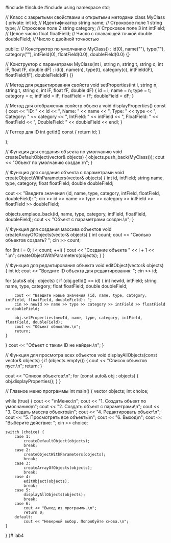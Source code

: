 #include #include #include using namespace std;

// Класс с закрытыми свойствами и открытыми методами class MyClass { private: int id; // Идентификатор string name; // Строковое поле 1 string type; // Строковое поле 2 string category; // Строковое поле 3 int intField; // Целое число float floatField; // Число с плавающей точкой double doubleField; // Число с двойной точностью

public: // Конструктор по умолчанию MyClass() : id(0), name(""), type(""), category(""), intField(0), floatField(0.0), doubleField(0.0) {}

// Конструктор с параметрами
MyClass(int i, string n, string t, string c, int iF, float fF, double dF) 
    : id(i), name(n), type(t), category(c), intField(iF), floatField(fF), doubleField(dF) {}

// Метод для редактирования свойств
void setProperties(int i, string n, string t, string c, int iF, float fF, double dF) {
    id = i;
    name = n;
    type = t;
    category = c;
    intField = iF;
    floatField = fF;
    doubleField = dF;
}

// Метод для отображения свойств объекта
void displayProperties() const {
    cout << "ID: " << id << ", Name: " << name << ", Type: " << type 
         << ", Category: " << category << ", IntField: " << intField 
         << ", FloatField: " << floatField << ", DoubleField: " << doubleField << endl;
}

// Геттер для ID
int getId() const { return id; }

};

// Функция для создания объекта по умолчанию void createDefaultObject(vector& objects) { objects.push_back(MyClass()); cout << "Объект по умолчанию создан.\n"; }

// Функция для создания объекта с параметрами void createObjectWithParameters(vector& objects) { int id, intField; string name, type, category; float floatField; double doubleField;

cout << "Введите значения (id, name, type, category, intField, floatField, doubleField): ";
cin >> id >> name >> type >> category >> intField >> floatField >> doubleField;

objects.emplace_back(id, name, type, category, intField, floatField, doubleField);
cout << "Объект с параметрами создан.\n";
}

// Функция для создания массива объектов void createArrayOfObjects(vector& objects) { int count; cout << "Сколько объектов создать? "; cin >> count;

for (int i = 0; i < count; ++i) {
    cout << "Создание объекта " << i + 1 << ":\n";
    createObjectWithParameters(objects);
}
}

// Функция для редактирования объекта void editObject(vector& objects) { int id; cout << "Введите ID объекта для редактирования: "; cin >> id;

for (auto& obj : objects) {
    if (obj.getId() == id) {
        int newId, intField;
        string name, type, category;
        float floatField;
        double doubleField;

        cout << "Введите новые значения (id, name, type, category, intField, floatField, doubleField): ";
        cin >> newId >> name >> type >> category >> intField >> floatField >> doubleField;

        obj.setProperties(newId, name, type, category, intField, floatField, doubleField);
        cout << "Объект обновлён.\n";
        return;
    }
}
cout << "Объект с таким ID не найден.\n";
}

// Функция для просмотра всех объектов void displayAllObjects(const vector& objects) { if (objects.empty()) { cout << "Список объектов пуст.\n"; return; }

cout << "Список объектов:\n";
for (const auto& obj : objects) {
    obj.displayProperties();
}
}

// Главное меню программы int main() { vector objects; int choice;

while (true) {
    cout << "\nМеню:\n";
    cout << "1. Создать объект по умолчанию\n";
    cout << "2. Создать объект с параметрами\n";
    cout << "3. Создать массив объектов\n";
    cout << "4. Редактировать объект\n";
    cout << "5. Просмотреть все объекты\n";
    cout << "6. Выход\n";
    cout << "Выберите действие: ";
    cin >> choice;

    switch (choice) {
        case 1:
            createDefaultObject(objects);
            break;
        case 2:
            createObjectWithParameters(objects);
            break;
        case 3:
            createArrayOfObjects(objects);
            break;
        case 4:
            editObject(objects);
            break;
        case 5:
            displayAllObjects(objects);
            break;
        case 6:
            cout << "Выход из программы.\n";
            return 0;
        default:
            cout << "Неверный выбор. Попробуйте снова.\n";
    }
}
}# lab4
